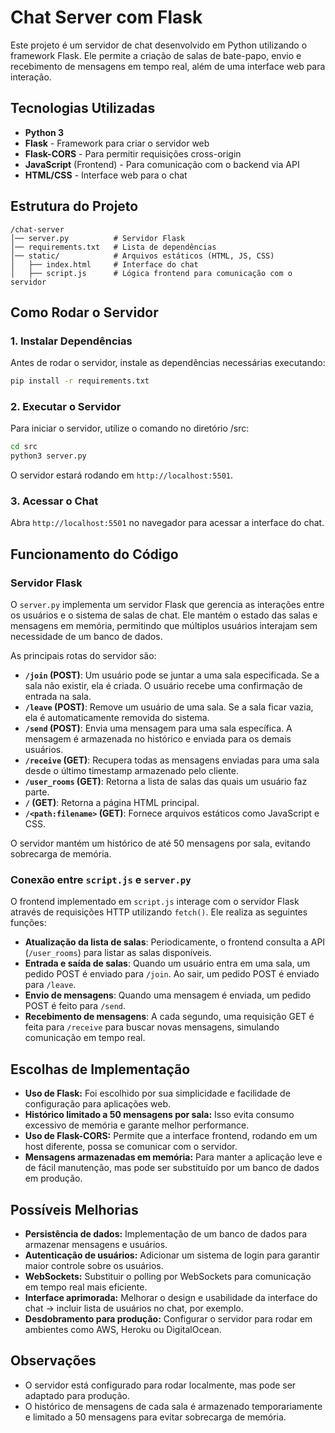 # Chat Server com Flask

Este projeto é um servidor de chat desenvolvido em Python utilizando o framework Flask. Ele permite a criação de salas de bate-papo, envio e recebimento de mensagens em tempo real, além de uma interface web para interação.

## Tecnologias Utilizadas

- **Python 3**
- **Flask** - Framework para criar o servidor web
- **Flask-CORS** - Para permitir requisições cross-origin
- **JavaScript** (Frontend) - Para comunicação com o backend via API
- **HTML/CSS** - Interface web para o chat

## Estrutura do Projeto

```
/chat-server
│── server.py          # Servidor Flask
│── requirements.txt   # Lista de dependências
│── static/            # Arquivos estáticos (HTML, JS, CSS)
│   ├── index.html     # Interface do chat
│   ├── script.js      # Lógica frontend para comunicação com o servidor
```

## Como Rodar o Servidor

### 1. Instalar Dependências
Antes de rodar o servidor, instale as dependências necessárias executando:
```sh
pip install -r requirements.txt
```

### 2. Executar o Servidor
Para iniciar o servidor, utilize o comando no diretório /src:
```sh
cd src
python3 server.py
```
O servidor estará rodando em `http://localhost:5501`.

### 3. Acessar o Chat
Abra `http://localhost:5501` no navegador para acessar a interface do chat.

## Funcionamento do Código

### Servidor Flask
O `server.py` implementa um servidor Flask que gerencia as interações entre os usuários e o sistema de salas de chat. Ele mantém o estado das salas e mensagens em memória, permitindo que múltiplos usuários interajam sem necessidade de um banco de dados.

As principais rotas do servidor são:
- **`/join` (POST)**: Um usuário pode se juntar a uma sala especificada. Se a sala não existir, ela é criada. O usuário recebe uma confirmação de entrada na sala.
- **`/leave` (POST)**: Remove um usuário de uma sala. Se a sala ficar vazia, ela é automaticamente removida do sistema.
- **`/send` (POST)**: Envia uma mensagem para uma sala específica. A mensagem é armazenada no histórico e enviada para os demais usuários.
- **`/receive` (GET)**: Recupera todas as mensagens enviadas para uma sala desde o último timestamp armazenado pelo cliente.
- **`/user_rooms` (GET)**: Retorna a lista de salas das quais um usuário faz parte.
- **`/` (GET)**: Retorna a página HTML principal.
- **`/<path:filename>` (GET)**: Fornece arquivos estáticos como JavaScript e CSS.

O servidor mantém um histórico de até 50 mensagens por sala, evitando sobrecarga de memória.

### Conexão entre `script.js` e `server.py`
O frontend implementado em `script.js` interage com o servidor Flask através de requisições HTTP utilizando `fetch()`. Ele realiza as seguintes funções:
- **Atualização da lista de salas**: Periodicamente, o frontend consulta a API (`/user_rooms`) para listar as salas disponíveis.
- **Entrada e saída de salas**: Quando um usuário entra em uma sala, um pedido POST é enviado para `/join`. Ao sair, um pedido POST é enviado para `/leave`.
- **Envio de mensagens**: Quando uma mensagem é enviada, um pedido POST é feito para `/send`.
- **Recebimento de mensagens**: A cada segundo, uma requisição GET é feita para `/receive` para buscar novas mensagens, simulando comunicação em tempo real.

## Escolhas de Implementação

- **Uso de Flask:** Foi escolhido por sua simplicidade e facilidade de configuração para aplicações web.
- **Histórico limitado a 50 mensagens por sala:** Isso evita consumo excessivo de memória e garante melhor performance.
- **Uso de Flask-CORS:** Permite que a interface frontend, rodando em um host diferente, possa se comunicar com o servidor.
- **Mensagens armazenadas em memória:** Para manter a aplicação leve e de fácil manutenção, mas pode ser substituído por um banco de dados em produção.

## Possíveis Melhorias

- **Persistência de dados:** Implementação de um banco de dados para armazenar mensagens e usuários.
- **Autenticação de usuários:** Adicionar um sistema de login para garantir maior controle sobre os usuários.
- **WebSockets:** Substituir o polling por WebSockets para comunicação em tempo real mais eficiente.
- **Interface aprimorada:** Melhorar o design e usabilidade da interface do chat -> incluir lista de usuários no chat, por exemplo.
- **Desdobramento para produção:** Configurar o servidor para rodar em ambientes como AWS, Heroku ou DigitalOcean.

## Observações
- O servidor está configurado para rodar localmente, mas pode ser adaptado para produção.
- O histórico de mensagens de cada sala é armazenado temporariamente e limitado a 50 mensagens para evitar sobrecarga de memória.

